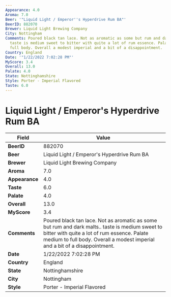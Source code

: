 ```yaml
---
Appearance: 4.0
Aroma: 7.0
Beer: '"Liquid Light / Emperor''s Hyperdrive Rum BA"'
BeerID: 882070
Brewer: Liquid Light Brewing Company
City: Nottingham
Comments: Poured black tan lace. Not as aromatic as some but rum and dark malts..
  taste is medium sweet to bitter with quite a lot of rum essence. Palate medium to
  full body. Overall a modest imperial and a bit of a disappointment.
Country: England
Date: '"1/22/2022 7:02:28 PM"'
MyScore: 3.4
Overall: 13.0
Palate: 4.0
State: Nottinghamshire
Style: Porter - Imperial Flavored
Taste: 6.0
---
```


# Liquid Light / Emperor's Hyperdrive Rum BA

| Field         | Value |
|---------------|-------|
| **BeerID** | 882070 |
| **Beer** | Liquid Light / Emperor's Hyperdrive Rum BA |
| **Brewer** | Liquid Light Brewing Company |
| **Aroma** | 7.0 |
| **Appearance** | 4.0 |
| **Taste** | 6.0 |
| **Palate** | 4.0 |
| **Overall** | 13.0 |
| **MyScore** | 3.4 |
| **Comments** | Poured black tan lace. Not as aromatic as some but rum and dark malts.. taste is medium sweet to bitter with quite a lot of rum essence. Palate medium to full body. Overall a modest imperial and a bit of a disappointment. |
| **Date** | 1/22/2022 7:02:28 PM |
| **Country** | England |
| **State** | Nottinghamshire |
| **City** | Nottingham |
| **Style** | Porter - Imperial Flavored |
